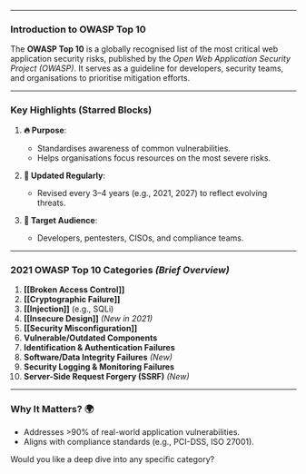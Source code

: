 


---

### **Introduction to OWASP Top 10**  
The **OWASP Top 10** is a globally recognised list of the most critical web application security risks, published by the *Open Web Application Security Project (OWASP)*. It serves as a guideline for developers, security teams, and organisations to prioritise mitigation efforts.

---

### **Key Highlights (Starred Blocks)**  
1. **🔥 Purpose**:  
   - Standardises awareness of common vulnerabilities.  
   - Helps organisations focus resources on the most severe risks.  

2. **📌 Updated Regularly**:  
   - Revised every 3–4 years (e.g., 2021, 2027) to reflect evolving threats.  

3. **🎯 Target Audience**:  
   - Developers, pentesters, CISOs, and compliance teams.  

---

### **2021 OWASP Top 10 Categories** *(Brief Overview)*  
1. **[[Broken Access Control]]**  
2. **[[Cryptographic Failure]]**  
3. **[[Injection]]** (e.g., SQLi)  
4. **[[Insecure Design]]** *(New in 2021)*  
5. **[[Security Misconfiguration]]**  
6. **Vulnerable/Outdated Components**  
7. **Identification & Authentication Failures**  
8. **Software/Data Integrity Failures** *(New)*  
9. **Security Logging & Monitoring Failures**  
10. **Server-Side Request Forgery (SSRF)** *(New)*  

---

### **Why It Matters?** 🌍  
- Addresses >90% of real-world application vulnerabilities.  
- Aligns with compliance standards (e.g., PCI-DSS, ISO 27001).  

Would you like a deep dive into any specific category?